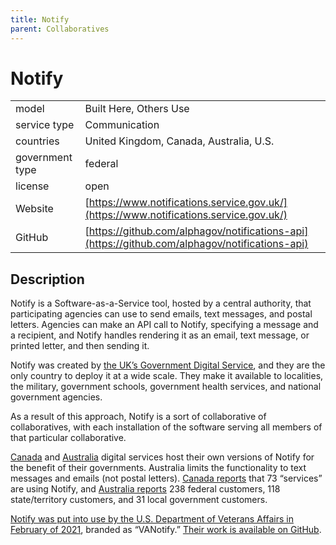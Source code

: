 ```yaml
---
title: Notify
parent: Collaboratives
---
```


# Notify

|                   |                                          |
|:------------------|:-----------------------------------------|
| model             | Built Here, Others Use
| service type      | Communication
| countries         | United Kingdom, Canada, Australia, U.S.
| government type   | federal
| license           | open
| Website           | [https://www.notifications.service.gov.uk/](https://www.notifications.service.gov.uk/)
| GitHub            | [https://github.com/alphagov/notifications-api](https://github.com/alphagov/notifications-api)

## Description

Notify is a Software-as-a-Service tool, hosted by a central authority, that participating agencies can use to send emails, text messages, and postal letters. Agencies can make an API call to Notify, specifying a message and a recipient, and Notify handles rendering it as an email, text message, or printed letter, and then sending it.

Notify was created by [the UK’s Government Digital Service](https://www.gov.uk/government/organisations/government-digital-service), and they are the only country to deploy it at a wide scale. They make it available to localities, the military, government schools, government health services, and national government agencies.

As a result of this approach, Notify is a sort of collaborative of collaboratives, with each installation of the software serving all members of that particular collaborative.

[Canada](https://notification.canada.ca/) and [Australia](https://notify.gov.au/) digital services host their own versions of Notify for the benefit of their governments. Australia limits the functionality to text messages and emails (not postal letters). [Canada reports](https://notification.canada.ca/activity) that 73 “services” are using Notify, and [Australia reports](https://notify.gov.au/) 238 federal customers, 118 state/territory customers, and 31 local government customers.

[Notify was put into use by the U.S. Department of Veterans Affairs in February of 2021](https://www.thoughtworks.com/news/vanotify), branded as “VANotify.” [Their work is available on GitHub](https://github.com/department-of-veterans-affairs/notification-api).
